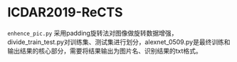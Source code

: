 # ICDAR2019-ReCTS
`enhence_pic.py` 采用padding旋转法对图像做旋转数据增强，divide_train_test.py对训练集、测试集进行划分，alexnet_0509.py是最终训练和输出结果的核心部分，需要将结果输出为图片名、识别结果的txt格式。

